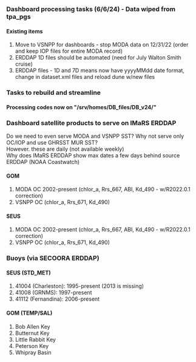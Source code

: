 ### Dashboard processing tasks (6/6/24) - Data wiped from tpa_pgs

#### Existing items
1. Move to VSNPP for dashboards - stop MODA data on 12/31/22 (order and keep IOP files for entire MODA record)
2. ERDDAP 1D files should be automated (need for July Walton Smith cruise)
3. ERDDAP files - 1D and 7D means now have yyyyMMdd date format, change in dataset.xml files and reload dune w/new files
 

### Tasks to rebuild and streamline
#### Processing codes now on "/srv/homes/DB_files/DB_v24/"

### Dashboard satellite products to serve on IMaRS ERDDAP  
Do we need to even serve MODA and VSNPP SST? Why not serve only OC/IOP and use GHRSST MUR SST?  
However. these are daily (not available weekly)  
Why does IMaRS ERDDAP show max dates a few days behind source ERDDAP (NOAA Coastwatch)  

#### GOM
1. MODA OC 2002-present (chlor_a, Rrs_667, ABI, Kd_490 - w/R2022.0.1 correction) 
2. VSNPP OC (chlor_a, Rrs_671, Kd_490)
#### SEUS
1. MODA OC 2002-present (chlor_a, Rrs_667, ABI, Kd_490 - w/R2022.0.1 correction)
2. VSNPP OC (chlor_a, Rrs_671, Kd_490)

### Buoys (via SECOORA ERDDAP)
#### SEUS (STD_MET)
1. 41004 (Charleston): 1995-present (2013 is missing)
2. 41008 (GRNMS): 1997-present
3. 41112 (Fernandina): 2006-present
#### GOM (TEMP/SAL)
1. Bob Allen Key
2. Butternut Key
3. Little Rabbit Key
4. Peterson Key
5. Whipray Basin



